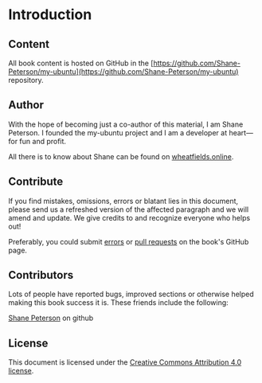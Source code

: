# Introduction

## Content

All book content is hosted on GitHub in the
[https://github.com/Shane-Peterson/my-ubuntu](https://github.com/Shane-Peterson/my-ubuntu)
repository.

## Author

With the hope of becoming just a co-author of this material, I am Shane Peterson. I founded the my-ubuntu project and I am a developer at heart—for fun and profit.

All there is to know about Shane can be found on [wheatfields.online](https://wheatfields.online).

## Contribute

If you find mistakes, omissions, errors or blatant lies in this document,
please send us a refreshed version of the affected paragraph and we will amend
and update. We give credits to and recognize everyone who helps out!

Preferably, you could submit
[errors](https://github.com/Shane-Peterson/my-ubuntu/issues) or
[pull requests](https://github.com/Shane-Peterson/my-ubuntu/pulls) on the book's
GitHub page.

## Contributors

Lots of people have reported bugs, improved sections or otherwise helped making this book success it is. These friends include the following:

[Shane Peterson](https://github.com/shane-peterson) on github

## License

This document is licensed under the [Creative Commons Attribution 4.0
license](https://creativecommons.org/licenses/by/4.0/).
